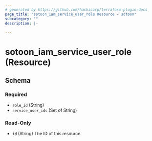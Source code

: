```yaml
---
# generated by https://github.com/hashicorp/terraform-plugin-docs
page_title: "sotoon_iam_service_user_role Resource - sotoon"
subcategory: ""
description: |-
  
---
```


# sotoon_iam_service_user_role (Resource)





<!-- schema generated by tfplugindocs -->
## Schema

### Required

- `role_id` (String)
- `service_user_ids` (Set of String)

### Read-Only

- `id` (String) The ID of this resource.

